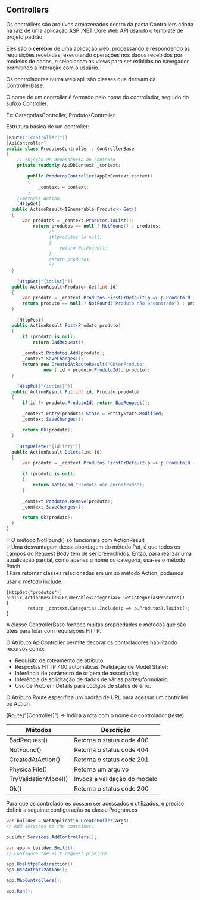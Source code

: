 ## Controllers

Os controllers são arquivos armazenados dentro da pasta Controllers criada na raíz de uma aplicação ASP .NET Core Web API usando o template de projeto padrão.

Eles são o **cérebro** de uma aplicação web, processando e respondendo às requisições recebidas, executando operações nos dados recebidos por modelos de dados, e selecionam as views para ser exibidas no navegador, permitindo a interação com o usuário.

Os controladores numa web api, são classes que derivam da ControllerBase.

O nome de um controller é formado pelo nome do controlador, seguido do sufixo Controller.

Ex: CategoriasController, ProdutosController.

Estrutura básica de um controller:

```csharp
[Route("[controller]")]
[ApiController]
public class ProdutosController : ControllerBase
{
	// Injeção de dependência do contexto
	private readonly AppDbContext _context;

        public ProdutosController(AppDbContext context)
        {
            _context = context;
        }
	//métodos Action
	[HttpGet]
  public ActionResult<IEnumerable<Produto>> Get()
  {
      var produtos = _context.Produtos.ToList();
		  return produtos == null ? NotFound() : produtos;
		        /*
		        if(produtos is null)
		        {
		            return NotFound();
		        }
		        return produtos;
		        */
  }

	[HttpGet("{id:int}")]
  public ActionResult<Produto> Get(int id)
  {
      var produto = _context.Produtos.FirstOrDefault(p => p.ProdutoId == id);
      return produto == null ? NotFound("Produto não encontrado") : produto;
  }

	[HttpPost]
  public ActionResult Post(Produto produto)
  {
      if (produto is null)
          return BadRequest();
          
      _context.Produtos.Add(produto);
      _context.SaveChanges();
      return new CreatedAtRouteResult("ObterProduto", 
              new { id = produto.ProdutoId}, produto);
  }

	[HttpPut("{id:int}")]
  public ActionResult Put(int id, Produto produto)
  {
      if(id != produto.ProdutoId) return BadRequest();

      _context.Entry(produto).State = EntityState.Modified;
      _context.SaveChanges();

      return Ok(produto);
  }

	[HttpDelete("{id:int}")]
  public ActionResult Delete(int id)
  {
      var produto = _context.Produtos.FirstOrDefault(p => p.ProdutoId == id);

      if (produto is null)
      {
          return NotFound("Produto não encontrado");
      }

      _context.Produtos.Remove(produto);
      _context.SaveChanges();

      return Ok(produto);
  }
}
```

<aside>
💡 O método NotFound() só funcionara com ActionResult

</aside>

<aside>
💡 Uma desvantagem dessa abordagem do método Put, é que todos os campos do Request Body tem de ser preenchidos. Então, para realizar uma atualização parcial, como apenas o nome ou categoria, usa-se o método Patch.

</aside>

<aside>
❗ Para retornar classes relacionadas em um só método Action, podemos usar o método Include.

</aside>

```tsx
[HttpGet("produtos")]
public ActionResult<IEnumerable<Categoria>> GetCategoriasProdutos()
{
		return _context.Categorias.Include(p => p.Produtos).ToList();
}
```

A classe ControllerBase fornece muitas propriedades e métodos que são úteis para lidar com requisições HTTP.

O Atributo ApiController permite decorar os controladores habilitando recursos como:

- Requisito de roteamento de atributo;
- Respostas HTTP 400 automáticas (Validação de Model State);
- Inferência de parâmetro de origem de associação;
- Inferência de solicitação de dados de várias partes/formulário;
- Uso de Problem Details para códigos de status de erro.

O Atributo Route especifica um padrão de URL para acessar um controller ou Action 

[Route(”[Controller]”) → Indica a rota com o nome do controlador (teste)

| Métodos | Descrição |
| --- | --- |
| BadRequest() | Retorna o status code 400 |
| NotFound() | Retorna o status code 404 |
| CreatedAtAction() | Retorna o status code 201 |
| PhysicalFile() | Retorna um arquivo |
| TryValidationModel() | Invoca a validação do modelo |
| Ok() | Retorna o status code 200 |

Para que os controladores possam ser acessados e utilizados, é preciso definir a seguinte configuração na classe Program.cs

```csharp
var builder = WebApplicatin.CreateBuiler(args);
// Add services to the container.

builder.Services.AddControllers();

var app = builder.Build();
// Configure the HTTP request pipeline

app.UseHttpsRedirection();
app.UseAuthorization();

app.MapControllers();

app.Run();
```
